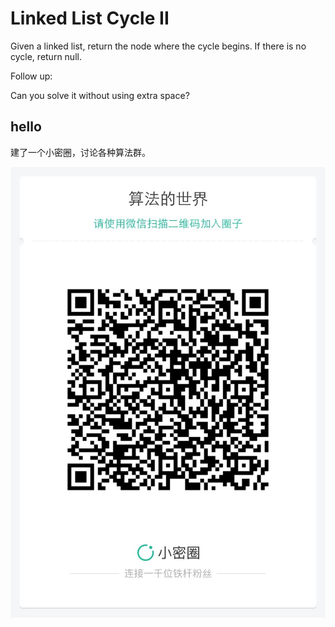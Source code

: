 # Linked List Cycle II 

Given a linked list, return the node where the cycle begins. If there is no cycle, return null.  

Follow up:  

Can you solve it without using extra space?  



## hello

建了一个小密圈，讨论各种算法群。  

![小密圈](../../suanfa_xiaomiquan.jpg)


